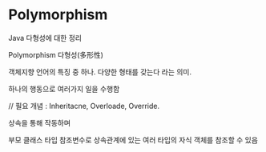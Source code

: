 # Polymorphism
Java 다형성에 대한 정리


Polymorphism 다형성(多形性)

객체지향 언어의 특징 중 하나. 다양한 형태를 갖는다 라는 의미.

하나의 행동으로 여러가지 일을 수행함

// 필요 개념 : Inheritacne, Overloade, Override.

상속을 통해 작동하며

부모 클래스 타입 참조변수로 상속관계에 있는 여러 타입의 자식 객체를 참조할 수 있음
